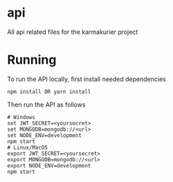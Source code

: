 # api
All api related files for the karmakurier project

# Running

To run the API locally, first install needed dependencies
```
npm install OR yarn install
```

Then run the API as follows
```
# Windows
set JWT_SECRET=<yoursecret>
set MONGODB=mongodb://<url>
set NODE_ENV=development
npm start
# Linux/MacOS
export JWT_SECRET=<yoursecret>
export MONGODB=mongodb://<url>
export NODE_ENV=development
npm start
```


